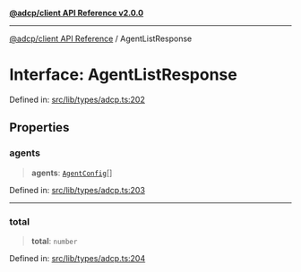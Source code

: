 [**@adcp/client API Reference v2.0.0**](../README.md)

***

[@adcp/client API Reference](../README.md) / AgentListResponse

# Interface: AgentListResponse

Defined in: [src/lib/types/adcp.ts:202](https://github.com/adcontextprotocol/adcp-client/blob/add23254eadaef025ae9fbe49b40948f459b98ff/src/lib/types/adcp.ts#L202)

## Properties

### agents

> **agents**: [`AgentConfig`](AgentConfig.md)[]

Defined in: [src/lib/types/adcp.ts:203](https://github.com/adcontextprotocol/adcp-client/blob/add23254eadaef025ae9fbe49b40948f459b98ff/src/lib/types/adcp.ts#L203)

***

### total

> **total**: `number`

Defined in: [src/lib/types/adcp.ts:204](https://github.com/adcontextprotocol/adcp-client/blob/add23254eadaef025ae9fbe49b40948f459b98ff/src/lib/types/adcp.ts#L204)
